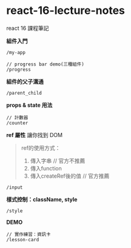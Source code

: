 # react-16-lecture-notes

react 16 課程筆記

**組件入門**
```
/my-app

// progress bar demo(三種組件)
/progress
```

**組件的父子溝通**
```
/parent_child
```


**props & state 用法**
```
// 計數器
/counter
```

**ref 屬性**
讓你找到 DOM

> ref的使用方式：
> 1. 傳入字串 // 官方不推薦
> 2. 傳入function 
> 3. 傳入createRef後的值 // 官方推薦

```
/input
```

**樣式控制：className, style**
```
/style
```

**DEMO**
```
// 實作練習：資訊卡
/lesson-card
```
